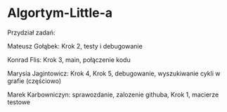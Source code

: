 # Algortym-Little-a

Przydział zadań:

Mateusz Gołąbek: Krok 2, testy i debugowanie

Konrad Flis: Krok 3, main, połączenie kodu

Marysia Jagintowicz: Krok 4, Krok 5, debugowanie, wyszukiwanie cykli w grafie (częściowo)

Marek Karbowniczyn: sprawozdanie, zalozenie githuba, Krok 1, macierze testowe
